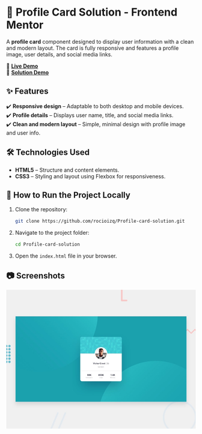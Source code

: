 # 👤 Profile Card Solution - Frontend Mentor

A **profile card** component designed to display user information with a clean and modern layout. The card is fully responsive and features a profile image, user details, and social media links.

🔗 **[Live Demo](https://profile-card-solution-pi.vercel.app/)**  
🔗 **[Solution Demo](https://www.frontendmentor.io/solutions/profile-card-solution-XI9BrUiJAp)**  

## ✨ Features  
✔️ **Responsive design** – Adaptable to both desktop and mobile devices.  
✔️ **Profile details** – Displays user name, title, and social media links.  
✔️ **Clean and modern layout** – Simple, minimal design with profile image and user info.  

## 🛠️ Technologies Used  
- **HTML5** – Structure and content elements.  
- **CSS3** – Styling and layout using Flexbox for responsiveness.  

## 🚀 How to Run the Project Locally  
1. Clone the repository:  
    ```bash
    git clone https://github.com/rocioizq/Profile-card-solution.git
    ```  
2. Navigate to the project folder:  
    ```bash
    cd Profile-card-solution
    ```  
3. Open the `index.html` file in your browser.  

## 📷 Screenshots  
![Profile Card Screenshot](./design/desktop-preview.jpg)  
